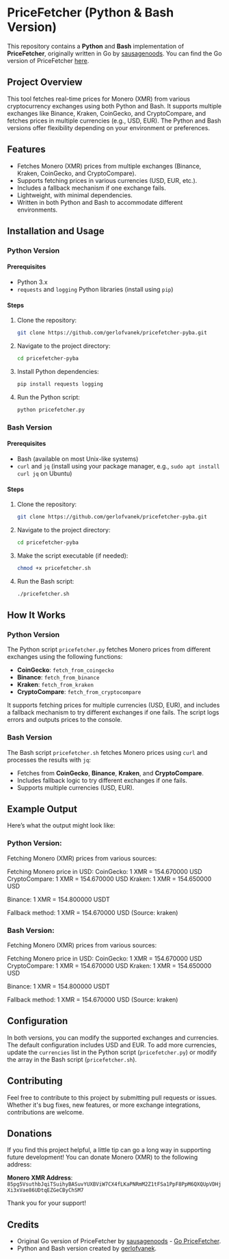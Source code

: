 # PriceFetcher (Python & Bash Version)

This repository contains a **Python** and **Bash** implementation of **PriceFetcher**, originally written in Go by [sausagenoods](https://github.com/sausagenoods). You can find the Go version of PriceFetcher [here](https://github.com/monero-atm/pricefetcher).

## Project Overview

This tool fetches real-time prices for Monero (XMR) from various cryptocurrency exchanges using both Python and Bash. It supports multiple exchanges like Binance, Kraken, CoinGecko, and CryptoCompare, and fetches prices in multiple currencies (e.g., USD, EUR). The Python and Bash versions offer flexibility depending on your environment or preferences.

## Features

- Fetches Monero (XMR) prices from multiple exchanges (Binance, Kraken, CoinGecko, and CryptoCompare).
- Supports fetching prices in various currencies (USD, EUR, etc.).
- Includes a fallback mechanism if one exchange fails.
- Lightweight, with minimal dependencies.
- Written in both Python and Bash to accommodate different environments.

## Installation and Usage

### Python Version

#### Prerequisites

- Python 3.x
- `requests` and `logging` Python libraries (install using `pip`)

#### Steps

1. Clone the repository:
    ```bash
    git clone https://github.com/gerlofvanek/pricefetcher-pyba.git
    ```

2. Navigate to the project directory:
    ```bash
    cd pricefetcher-pyba
    ```

3. Install Python dependencies:
    ```bash
    pip install requests logging
    ```

4. Run the Python script:
    ```bash
    python pricefetcher.py
    ```

### Bash Version

#### Prerequisites

- Bash (available on most Unix-like systems)
- `curl` and `jq` (install using your package manager, e.g., `sudo apt install curl jq` on Ubuntu)

#### Steps

1. Clone the repository:
    ```bash
    git clone https://github.com/gerlofvanek/pricefetcher-pyba.git
    ```

2. Navigate to the project directory:
    ```bash
    cd pricefetcher-pyba
    ```

3. Make the script executable (if needed):
    ```bash
    chmod +x pricefetcher.sh
    ```

4. Run the Bash script:
    ```bash
    ./pricefetcher.sh
    ```

## How It Works

### Python Version

The Python script `pricefetcher.py` fetches Monero prices from different exchanges using the following functions:
- **CoinGecko**: `fetch_from_coingecko`
- **Binance**: `fetch_from_binance`
- **Kraken**: `fetch_from_kraken`
- **CryptoCompare**: `fetch_from_cryptocompare`

It supports fetching prices for multiple currencies (USD, EUR), and includes a fallback mechanism to try different exchanges if one fails. The script logs errors and outputs prices to the console.

### Bash Version

The Bash script `pricefetcher.sh` fetches Monero prices using `curl` and processes the results with `jq`:
- Fetches from **CoinGecko**, **Binance**, **Kraken**, and **CryptoCompare**.
- Includes fallback logic to try different exchanges if one fails.
- Supports multiple currencies (USD, EUR).

## Example Output

Here’s what the output might look like:

### Python Version:

Fetching Monero (XMR) prices from various sources:

Fetching Monero price in USD: CoinGecko: 1 XMR = 154.670000 USD CryptoCompare: 1 XMR = 154.670000 USD Kraken: 1 XMR = 154.650000 USD

Binance: 1 XMR = 154.800000 USDT

Fallback method: 1 XMR = 154.670000 USD (Source: kraken)


### Bash Version:

Fetching Monero (XMR) prices from various sources:

Fetching Monero price in USD: CoinGecko: 1 XMR = 154.670000 USD CryptoCompare: 1 XMR = 154.670000 USD Kraken: 1 XMR = 154.650000 USD

Binance: 1 XMR = 154.800000 USDT

Fallback method: 1 XMR = 154.670000 USD (Source: kraken)


## Configuration

In both versions, you can modify the supported exchanges and currencies. The default configuration includes USD and EUR. To add more currencies, update the `currencies` list in the Python script (`pricefetcher.py`) or modify the array in the Bash script (`pricefetcher.sh`).

## Contributing

Feel free to contribute to this project by submitting pull requests or issues. Whether it's bug fixes, new features, or more exchange integrations, contributions are welcome.

## Donations

If you find this project helpful, a little tip can go a long way in supporting future development! You can donate Monero (XMR) to the following address:

**Monero XMR Address**: `85pg5VsuthbJqiTSuihyBASuvYUXBViW7CX4fLKaPNRmM2Z1tFSa1PpF8PpM6QXQUpVDHjXi3xVae86UDtqEZGeCByChSM7`

Thank you for your support!

## Credits

- Original Go version of PriceFetcher by [sausagenoods](https://github.com/sausagenoods) - [Go PriceFetcher](https://github.com/monero-atm/pricefetcher).
- Python and Bash version created by [gerlofvanek](https://github.com/gerlofvanek).
